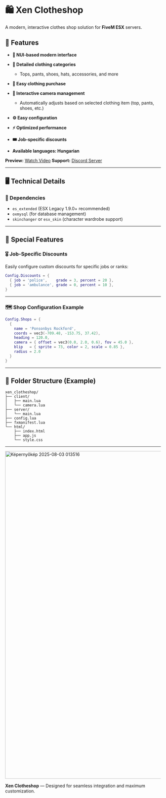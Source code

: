 # 🛍️ Xen Clotheshop

A modern, interactive clothes shop solution for **FiveM ESX** servers.

## 🌟 Features

* **🎨 NUI-based modern interface**
* **👔 Detailed clothing categories**

  * Tops, pants, shoes, hats, accessories, and more
* **🛒 Easy clothing purchase**
* **🎥 Interactive camera management**

  * Automatically adjusts based on selected clothing item (top, pants, shoes, etc.)
* **⚙️ Easy configuration**
* **⚡ Optimized performance**
* **🎟️ Job-specific discounts**
* **Available languages: Hungarian**

**Preview:** [Watch Video](https://www.youtube.com/watch?v=cdmq1v2u-R4)
**Support:** [Discord Server](https://discord.gg/43QuRqqUgV)

---

## 🖥️ Technical Details

### 🔧 Dependencies

* `es_extended` (ESX Legacy 1.9.0+ recommended)
* `oxmysql` (for database management)
* `skinchanger` or `esx_skin` (character wardrobe support)

---

## 🎯 Special Features

### 🎖️ Job-Specific Discounts

Easily configure custom discounts for specific jobs or ranks:

```lua
Config.Discounts = {
  { job = 'police',    grade = 3, percent = 20 },
  { job = 'ambulance', grade = 0, percent = 10 },
}
```

---

### 🗺️ Shop Configuration Example

```lua
Config.Shops = {
  {
    name = 'Ponsonbys Rockford',
    coords = vec3(-709.48, -153.75, 37.42),
    heading = 120.0,
    camera = { offset = vec3(0.0, 2.0, 0.6), fov = 45.0 },
    blip   = { sprite = 73, color = 2, scale = 0.85 },
    radius = 2.0
  }
}
```

---

## 📂 Folder Structure (Example)

```
xen_clotheshop/
├── client/
│   ├── main.lua
│   └── camera.lua
├── server/
│   └── main.lua
├── config.lua
├── fxmanifest.lua
└── html/
    ├── index.html
    ├── app.js
    └── style.css
```

---
<img width="1903" height="1057" alt="Képernyőkép 2025-08-03 013516" src="https://github.com/user-attachments/assets/45f881b2-188a-4c7e-b004-f323f2ddc1a7" />


**Xen Clotheshop** — Designed for seamless integration and maximum customization.
